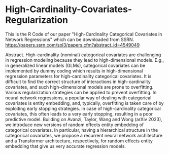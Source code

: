 # High-Cardinality-Covariates-Regularization

This is the R Code of our paper "High-Cardinality Categorical Covariates in Network Regressions" which can be downloaded from SSRN.
https://papers.ssrn.com/sol3/papers.cfm?abstract_id=4549049

Abstract.
High-cardinality (nominal) categorical covariates are challenging in regression modeling because they lead to high-dimensional models. E.g., in generalized linear models (GLMs), categorical covariates can be implemented by dummy coding which results in high-dimensional regression parameters for high-cardinality categorical covariates. It is difficult to find the correct structure of interactions in high-cardinality covariates, and such high-dimensional models are prone to overfitting. Various regularization strategies can be applied to prevent overfitting. In neural network regressions, a popular way of dealing with categorical covariates is entity embedding, and, typically, overfitting is taken care of by exploiting early stopping strategies. In case of high-cardinality categorical covariates, this often leads to a very early stopping, resulting in a poor predictive model. Building on Avanzi, Taylor, Wang and Wong (arXiv 2023), we introduce new versions of random effects entity embedding of categorical covariates. In particular, having a hierarchical structure in the categorical covariates, we propose a recurrent neural network architecture and a Transformer architecture, respectively, for random effects entity embedding that give us very accurate regression models.
